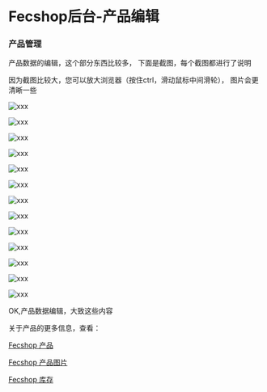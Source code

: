 Fecshop后台-产品编辑
=================


### 产品管理


产品数据的编辑，这个部分东西比较多，
下面是截图，每个截图都进行了说明

因为截图比较大，您可以放大浏览器（按住ctrl，滑动鼠标中间滑轮），
图片会更清晰一些

![xxx](images/zz1.png)


![xxx](images/zz2.png)


![xxx](images/zz3.png)

![xxx](images/zz4.png)

![xxx](images/zz41.png)

![xxx](images/zz42.png)

![xxx](images/zz5.png)

![xxx](images/zz6.png)

![xxx](images/zz7.png)



![xxx](images/zz8.png)

![xxx](images/zz9.png)

![xxx](images/zzz1.png)

![xxx](images/zzz2.png)

OK,产品数据编辑，大致这些内容


关于产品的更多信息，查看：

[Fecshop 产品](fecshop_product.md)

[Fecshop 产品图片](fecshop_product_image.md)

[Fecshop 库存](fecshop_stock.md)

















